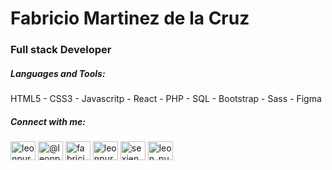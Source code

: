 <h1 align="left">Fabricio Martinez de la Cruz</h1>
<h3 align="left">Full stack Developer</h3>

<h5 align="left">Languages and Tools:</h5>

<p> HTML5 - CSS3 - Javascritp - React - PHP - SQL - Bootstrap - Sass - Figma</p>

  
<h5 align="left">Connect with me:</h5>
<p align="left">
<a href="https://codepen.io/leonpurple" target="blank"><img align="center" src="https://raw.githubusercontent.com/rahuldkjain/github-profile-readme-generator/master/src/images/icons/Social/codepen.svg" alt="leonpurple" height="30" width="40" /></a>
<a href="https://twitter.com/@leonpurplepro" target="blank"><img align="center" src="https://raw.githubusercontent.com/rahuldkjain/github-profile-readme-generator/master/src/images/icons/Social/twitter.svg" alt="@leonpurplepro" height="30" width="40" /></a>
<a href="https://linkedin.com/in/fabricio martinez de la cruz" target="blank"><img align="center" src="https://raw.githubusercontent.com/rahuldkjain/github-profile-readme-generator/master/src/images/icons/Social/linked-in-alt.svg" alt="fabricio martinez de la cruz" height="30" width="40" /></a>
<a href="https://stackoverflow.com/users/leonpurple" target="blank"><img align="center" src="https://raw.githubusercontent.com/rahuldkjain/github-profile-readme-generator/master/src/images/icons/Social/stack-overflow.svg" alt="leonpurple" height="30" width="40" /></a>
<a href="https://fb.com/sexienbarcelona" target="blank"><img align="center" src="https://raw.githubusercontent.com/rahuldkjain/github-profile-readme-generator/master/src/images/icons/Social/facebook.svg" alt="sexienbarcelona" height="30" width="40" /></a>
<a href="https://instagram.com/leon_purple" target="blank"><img align="center" src="https://raw.githubusercontent.com/rahuldkjain/github-profile-readme-generator/master/src/images/icons/Social/instagram.svg" alt="leon_purple" height="30" width="40" /></a>
</p>

